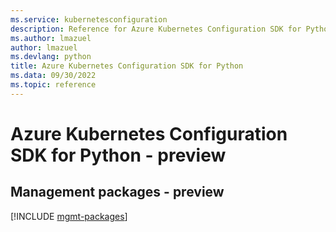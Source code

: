 ```yaml
---
ms.service: kubernetesconfiguration
description: Reference for Azure Kubernetes Configuration SDK for Python
ms.author: lmazuel
author: lmazuel
ms.devlang: python
title: Azure Kubernetes Configuration SDK for Python
ms.data: 09/30/2022
ms.topic: reference
---
```

# Azure Kubernetes Configuration SDK for Python - preview

## Management packages - preview
[!INCLUDE [mgmt-packages](kubernetes-configuration-mgmt-index.md)]
